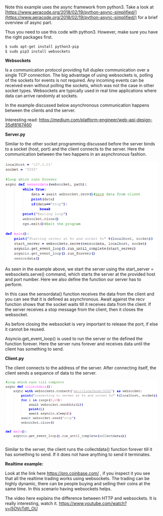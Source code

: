Note this example uses the async framework from python3. Take a look at [https://www.aeracode.org/2018/02/19/python-async-simplified/](https://www.aeracode.org/2018/02/19/python-async-simplified/) for a brief overview of async part.

Thus you need to use this code with python3. However, make sure you have the right packages first.

```
$ sudo apt-get install python3-pip
$ sudo pip3 install websockets
```


**Websockets**

Is a communication protocol providing full duplex communication over a
single TCP connection. The big advantage of using websockets is, polling
of the sockets for events is not required. Any incoming events can be
received even without polling the sockets, which was not the case in
other socket types. Websockets are typically used in real time
applications where data can arrive randomly at sockets.

In the example discussed below asynchronous communication happens
between the clients and the server.

Interesting read:
<https://medium.com/platform-engineer/web-api-design-35df8167460>

**Server.py**

Similar to the other socket programming discussed before the server
binds to a socket (host, port) and the client connects to the server.
Here the communication between the two happens in an asynchronous
fashion.

![server.png](server.png)

As seen in the example above, we start the server using the
start\_server = websockets.serve() command, which starts the server at
the provided host and port number. Here we also define the function our
server has to perform.

In this case the sensordata() function receives the data from the client
and you can see that it is defined as asynchronous. Await against the
recv function shows that the socket waits till it receives data from the
client. If the server receives a stop message from the client, then it
closes the websocket.

As before closing the websocket is very important to release the port,
if else it cannot be reused.

Asyncio.get\_event\_loop() is used to run the server or the defined the
function forever. Here the server runs forever and receives data until
the client has something to send.

**Client.py**

The client connects to the address of the server. After connecting
itself, the client sends a sequence of data to the server.

![client.png](client.png)

Similar to the server, the client runs the collectdata() function
forever till it has something to send. If it does not have anything to
send it terminates.

**Realtime example:**

Look at the link here <https://pro.coinbase.com/> , if you inspect it
you see that all the realtime trading works using websockets. The
trading can be highly dynamic, there can be people buying and selling
their coins at the same time. In this scenario having websockets helps.

The video here explains the difference between HTTP and websockets. It
is really interesting, watch it.
https://www.youtube.com/watch?v=i5OVcTdt\_OU
